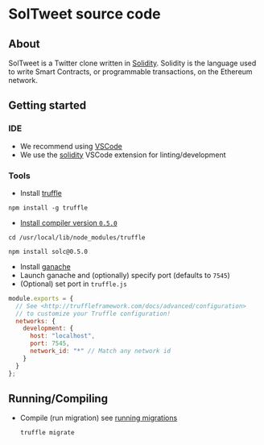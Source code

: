 # SolTweet source code

## About
SolTweet is a Twitter clone written in [Solidity](https://solidity.readthedocs.io/en/v0.5.1/). Solidity is the language used to write Smart Contracts, or programmable transactions, on the Ethereum network.

## Getting started

### IDE
- We recommend using [VSCode](https://code.visualstudio.com/)
- We use the [solidity](https://marketplace.visualstudio.com/items?itemName=juanblanco.solidity) VSCode extension for linting/development

### Tools
- Install [truffle](https://truffleframework.com/docs/truffle/overview)

`npm install -g truffle`

- [Install compiler version `0.5.0`](https://ethereum.stackexchange.com/a/26485)

`cd /usr/local/lib/node_modules/truffle`

`npm install solc@0.5.0`

- Install [ganache](https://truffleframework.com/ganache)
- Launch ganache and (optionally) specify port (defaults to `7545`)
- (Optional) set port in `truffle.js`
```JavaScript
module.exports = {
  // See <http://truffleframework.com/docs/advanced/configuration>
  // to customize your Truffle configuration!
  networks: {
    development: {
      host: "localhost",
      port: 7545,
      network_id: "*" // Match any network id
    }
  }
};
```

## Running/Compiling
- Compile (run migration) see [running migrations](https://truffleframework.com/docs/truffle/getting-started/running-migrations)

  `truffle migrate`